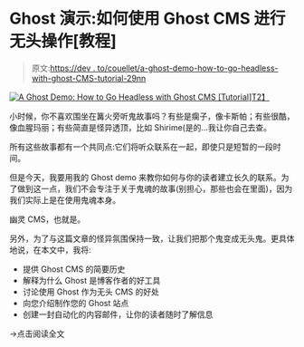 # Ghost 演示:如何使用 Ghost CMS 进行无头操作[教程]

> 原文:[https://dev . to/couellet/a-ghost-demo-how-to-go-headless-with-ghost-CMS-tutorial-29nn](https://dev.to/couellet/a-ghost-demo-how-to-go-headless-with-ghost-cms-tutorial-29nn)

[![A Ghost Demo: How to Go Headless with Ghost CMS [Tutorial]](../Images/9bf205967f666f8ddd22ec62ea5e83be.png)T2】](https://res.cloudinary.com/practicaldev/image/fetch/s--onEREUR_--/c_limit%2Cf_auto%2Cfl_progressive%2Cq_auto%2Cw_880/https://snipcart.com/media/204295/ghost.png)

小时候，你不喜欢围坐在篝火旁听鬼故事吗？有些是瘸子，像卡斯帕；有些很酷，像血腥玛丽；有些简直是怪异透顶，比如 Shirime(是的...我让你自己去查。

所有这些故事都有一个共同点:它们将听众联系在一起，即使只是短暂的一段时间。

但是今天，我要用我的 Ghost demo 来教你如何与你的读者建立长久的联系。为了做到这一点，我们不会专注于关于鬼魂的故事(别担心，那些也会在里面)，因为我们实际上是在使用鬼魂本身。

幽灵 CMS，也就是。

另外，为了与这篇文章的怪异氛围保持一致，让我们把那个鬼变成无头鬼。更具体地说，在本文中，我将:

*   提供 Ghost CMS 的简要历史
*   解释为什么 Ghost 是博客作者的好工具
*   讨论使用 Ghost 作为无头 CMS 的好处
*   向您介绍制作您的 Ghost 站点
*   创建一封自动化的内容邮件，让你的读者随时了解信息

→点击阅读全文